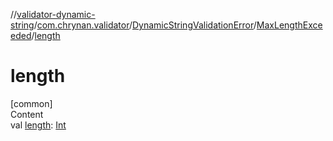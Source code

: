 //[validator-dynamic-string](../../../../index.md)/[com.chrynan.validator](../../index.md)/[DynamicStringValidationError](../index.md)/[MaxLengthExceeded](index.md)/[length](length.md)



# length  
[common]  
Content  
val [length](length.md): [Int](https://kotlinlang.org/api/latest/jvm/stdlib/kotlin/-int/index.html)  



